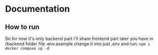 # Documentation

## How to run
So for now it's only backend part I'll share frontend part later you have in /backend folder file .env.example change it into just .env and run:
`npm i`
`docker compose up -d`
